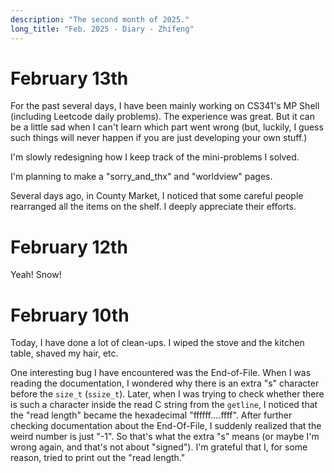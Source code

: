 ```yaml
---
description: "The second month of 2025."
long_title: "Feb. 2025 - Diary - Zhifeng"
---
```


# February 13th

For the past several days, I have been mainly working on CS341's MP Shell (including Leetcode daily problems). The experience was great. But it can be a little sad when I can't learn which part went wrong (but, luckily, I guess such things will never happen if you are just developing your own stuff.)

I'm slowly redesigning how I keep track of the mini-problems I solved.

I'm planning to make a "sorry_and_thx" and "worldview" pages.

Several days ago, in County Market, I noticed that some careful people rearranged all the items on the shelf. I deeply appreciate their efforts.

# February 12th

Yeah! Snow!

# February 10th

Today, I have done a lot of clean-ups. I wiped the stove and the kitchen table, shaved my hair, etc.

One interesting bug I have encountered was the End-of-File. When I was reading the documentation, I wondered why there is an extra "s" character before the `size_t` (`ssize_t`). Later, when I was trying to check whether there is such a character inside the read C string from the `getline`, I noticed that the "read length" became the hexadecimal "ffffff....ffff". After further checking documentation about the End-Of-File, I suddenly realized that the weird number is just "-1". So that's what the extra "s" means (or maybe I'm wrong again, and that's not about "signed"). I'm grateful that I, for some reason, tried to print out the "read length."
